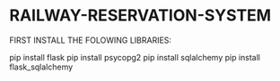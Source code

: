 # RAILWAY-RESERVATION-SYSTEM

FIRST INSTALL THE FOLOWING LIBRARIES:

pip install flask
pip install psycopg2
pip install sqlalchemy
pip install flask_sqlalchemy






